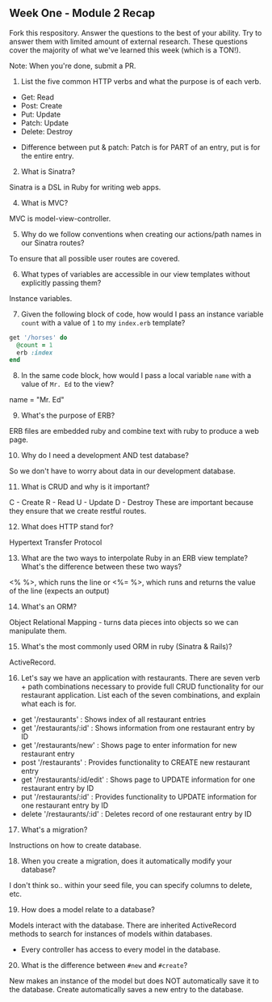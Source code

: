## Week One - Module 2 Recap

Fork this respository. Answer the questions to the best of your ability. Try to answer them with limited amount of external research. These questions cover the majority of what we've learned this week (which is a TON!).

Note: When you're done, submit a PR.

1. List the five common HTTP verbs and what the purpose is of each verb.

- Get: Read
- Post: Create
- Put: Update
- Patch: Update
- Delete: Destroy
* Difference between put & patch: Patch is for PART of an entry, put is for the entire entry.

2. What is Sinatra?

Sinatra is a DSL in Ruby for writing web apps.

4. What is MVC?

MVC is model-view-controller.

5. Why do we follow conventions when creating our actions/path names in our Sinatra routes?

To ensure that all possible user routes are covered.

6. What types of variables are accessible in our view templates without explicitly passing them?

Instance variables.

7. Given the following block of code, how would I pass an instance variable `count` with a value of `1` to my `index.erb` template?

  ```ruby
  get '/horses' do
    @count = 1
    erb :index
  end
  ```

8. In the same code block, how would I pass a local variable `name` with a value of `Mr. Ed` to the view?

name = "Mr. Ed"

9. What's the purpose of ERB?

ERB files are embedded ruby and combine text with ruby to produce a web page.

10. Why do I need a development AND test database?

So we don't have to worry about data in our development database.

11. What is CRUD and why is it important?

C - Create
R - Read
U - Update
D - Destroy
These are important because they ensure that we create restful routes.

12. What does HTTP stand for?

Hypertext Transfer Protocol

13. What are the two ways to interpolate Ruby in an ERB view template? What's the difference between these two ways?

<% %>, which runs the line
or <%= %>, which runs and returns the value of the line (expects an output)

14. What's an ORM?

Object Relational Mapping - turns data pieces into objects so we can manipulate them.

15. What's the most commonly used ORM in ruby (Sinatra & Rails)?

ActiveRecord.

16. Let's say we have an application with restaurants. There are seven verb + path combinations necessary to provide full CRUD functionality for our restaurant application. List each of the seven combinations, and explain what each is for.

- get '/restaurants' : Shows index of all restaurant entries
- get '/restaurants/:id' : Shows information from one restaurant entry by ID
- get '/restaurants/new' : Shows page to enter information for new restaurant entry
- post '/restaurants' : Provides functionality to CREATE new restaurant entry
- get '/restaurants/:id/edit' : Shows page to UPDATE information for one restaurant entry by ID
- put '/restaurants/:id' : Provides functionality to UPDATE information for one restaurant entry by ID
- delete '/restaurants/:id' : Deletes record of one restaurant entry by ID

17. What's a migration?

Instructions on how to create database.

18. When you create a migration, does it automatically modify your database?

I don't think so.. within your seed file, you can specify columns to delete, etc.

19. How does a model relate to a database?

Models interact with the database. There are inherited ActiveRecord methods to search for instances of models within databases.
- Every controller has access to every model in the database.

20. What is the difference between `#new` and `#create`?

New makes an instance of the model but does NOT automatically save it to the database.
Create automatically saves a new entry to the database.

